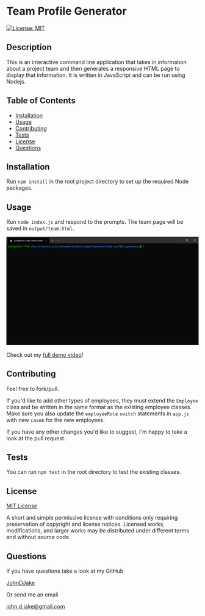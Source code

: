 # Team Profile Generator

[![License: MIT](https://img.shields.io/badge/License-MIT-yellow.svg)](https://opensource.org/licenses/MIT)

## Description

This is an interactive command line application that takes in information about a project team and then generates a responsive HTML page to display that information. It is written in JavaScript and can be run using Nodejs.



## Table of Contents

* [Installation](#installation)
* [Usage](#usage)
* [Contributing](#contributing)
* [Tests](#tests)
* [License](#license)
* [Questions](#questions)


## Installation

Run ```npm install``` in the root project directory to set up the required Node packages.



## Usage

Run ```node index.js``` and respond to the prompts. The team page will be saved in ```output/team.html```.

![Demo gif](assets/demo.gif)

Check out my [full demo video](https://drive.google.com/file/d/1i1owzuPLo5sncqS1MVk7-3oUMEOajVam/view)!



## Contributing

Feel free to fork/pull.

If you'd like to add other types of employees, they must extend the ```Employee``` class and be written in the same format as the existing employee classes. Make sure you also update the ```employeeRole``` ```switch``` statements in ```app.js``` with new ```case```s for the new employees.

If you have any other changes you'd like to suggest, I'm happy to take a look at the pull request.



## Tests

You can run ```npm test``` in the root directory to test the existing classes.



## License

[MIT License](https://opensource.org/licenses/MIT)

A short and simple permissive license with conditions only requiring preservation of copyright and license notices. Licensed works, modifications, and larger works may be distributed under different terms and without source code.


## Questions

If you have questions take a look at my GitHub

[JohnDJake](https://github.com/JohnDJake)

Or send me an email

[john.d.jake@gmail.com](mailto:john.d.jake@gmail.com)

